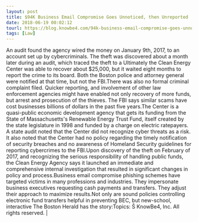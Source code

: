 ```yaml
---
layout: post
title: $94K Business Email Compromise Goes Unnoticed, then Unreported
date: 2018-06-19 00:02:12
tourl: https://blog.knowbe4.com/94k-business-email-compromise-goes-unnoticed-then-unreported
tags: [Law]
---
```

An audit found the agency wired the money on January 9th, 2017, to an account set up by cybercriminals. The theft was discovered about a month later during an audit, which traced the theft to a Ultimately the Clean Energy Center was able to recover about $25,000, but it waited eight months to report the crime to its board. Both the Boston police and attorney general were notified at that time, but not the FBI.There was also no formal criminal complaint filed. Quicker reporting, and involvement of other law enforcement agencies might have enabled not only recovery of more funds, but arrest and prosecution of the thieves. The FBI says similar scams have cost businesses billions of dollars in the past five years.The Center is a quasi-public economic development agency that gets its funding from the State of Massachusetts's Renewable Energy Trust Fund, itself created by the state legislature in 1998 and funded by a charge on electric ratepayers. A state audit noted that the Center did not recognize cyber threats as a risk. It also noted that the Center had no policy regarding the timely notification of security breaches and no awareness of Homeland Security guidelines for reporting cybercrimes to the FBI.Upon discovery of the theft on February of 2017, and recognizing the serious responsibility of handling public funds, the Clean Energy Agency says it launched an immediate and comprehensive internal investigation that resulted in significant changes in policy and process.Business email compromise phishing schemes have targeted victims in many professions and industries. They impersonate business executives requesting cash payments and transfers. They adjust their approach to maximize results.Not only are sound policies controlling electronic fund transfers helpful in preventing BEC, but new-school, interactive The Boston Herald has the story:Topics: Š KnowBe4, Inc. All rights reserved. | 